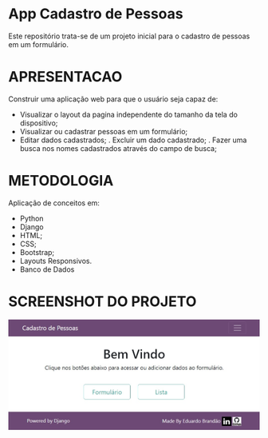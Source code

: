 # App Cadastro de Pessoas
Este repositório trata-se de um projeto inicial para o cadastro de pessoas em um formulário.

# APRESENTACAO
Construir uma aplicação web para que o usuário seja capaz de:
- Visualizar o layout da pagina independente do tamanho da tela do dispositivo;
- Visualizar ou cadastrar pessoas em um formulário;
- Editar dados cadastrados;
. Excluir um dado cadastrado;
. Fazer uma busca nos nomes cadastrados através do campo de busca;

# METODOLOGIA
Aplicação de conceitos em:
- Python
- Django
- HTML;
- CSS;
- Bootstrap;
- Layouts Responsivos.
- Banco de Dados

# SCREENSHOT DO PROJETO

![Screenshot](./screenshot/screenshot.jpg)
